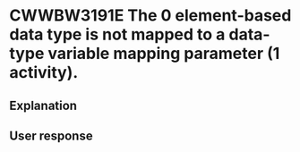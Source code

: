 # CWWBW3191E The 0 element-based data type is not mapped to a data-type variable mapping parameter (1 activity).

## Explanation

## User response